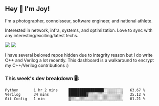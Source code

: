 ## Hey 👋 I'm Joy! 
I'm a photographer, connoisseur, software engineer, and national athlete. 

Interested in network, infra, systems, and optimization. Love to sync with any interesting/exciting/latest techs. 

<img src ="https://github-readme-stats.vercel.app/api?username=joyhuan&show_icons=true&count_private=true&theme=dracula" />

<img src="https://github-readme-stats.vercel.app/api/top-langs/?username=joyhuan&theme=dracula" />

I have several beloved repos hidden due to integrity reason but I do write C++ and Verilog a lot recently. This dashboard is a walkaround to encrypt my C++/Verilog contributions :)

### This week's dev breakdown 🖥:
<!--START_SECTION:waka-->
```text
Python       1 hr 2 mins     ████████████████░░░░░░░░░   63.67 % 
Verilog      34 mins         ████████▓░░░░░░░░░░░░░░░░   35.12 % 
Git Config   1 min           ▒░░░░░░░░░░░░░░░░░░░░░░░░   01.21 % 
```
<!--END_SECTION:waka-->

